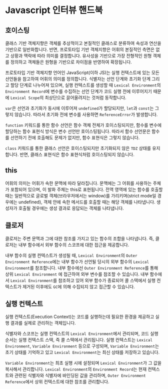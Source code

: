 # Javascript 인터뷰 핸드북

## 호이스팅

클래스 기반 객체지향은 객체를 추상적이고 본질적인 클래스로 분류하여 속성과 연산을 기반으로 일반화합니다. 반면, 프로토타입 기반 객체지향은 어휘의 본질적인 측면은 없고 상황과 맥락에 따라 의미를 결정합니다. 유사성을 기반으로 가장 전형적인 원형 객체를 정의하고 객체들은 원형을 기반으로 차이점을 반영하여 확장됩니다.

프로토타입 기반 객체지향 언어인 JavaScript(이하 JS)는 실행 컨텍스트에 있는 모든 선언들을 참고하여 어휘의 의미를 정의합니다. 식별자는 선언 단계와 초기화 단계 그리고 할당 단계로 나누어져 있으며, 실행 컨텍스트를 생성할 때 `Lexical Environment`의 `Environment Record`에 변수를 수집하는 선언 단계가 코드 실행 전에 이루어지기 때문에 `Lexical Scope`의 최상단으로 끌어올려지는 것처럼 동작합니다.

`var`은 선언과 초기화가 동시에 이루어져 `undefined`가 할당되지만, `let`과 `const`는 그렇지 않습니다. 따라서 초기화 전에 변수를 사용하면 `ReferenceError`가 발생합니다.

`function` 키워드를 통한 함수 선언은 함수 객체 전체가 호이스팅되지만, 함수를 변수에 할당하는 함수 표현식 방식은 변수 선언만 호이스팅됩니다. 따라서 함수 선언문은 함수를 선언하기 전에 호출해도 문제가 없지만, 함수 표현식은 그렇지 않습니다.

`class` 키워드를 통한 클래스 선언은 호이스팅되지만 초기화되지 않은 `TDZ` 상태를 유지합니다. 반면, 클래스 표현식은 함수 표현식처럼 호이스팅되지 않습니다.

## this

어휘의 의미는 어휘가 속한 문맥에 따라 달라집니다. 문맥에는 그 어휘를 사용하는 주체가 포함되어 있으며, 이 발화 주체는 this로 표현됩니다. 전역 영역에 있는 함수를 호출할 때는 일반적으로 글로벌 객체(브라우저에서는 window)를 가리키며(strict mode일 경우에는 undefined), 객체 안에 속한 메서드를 호출할 때는 해당 객체를 나타냅니다. 생성자가 호출될 경우에는 생성 결과로 응답되는 객체를 나타냅니다.

## 클로저

클로저는 주변 문맥과 그에 대한 참조를 가지고 있는 함수의 조합을 나타냅니다. 즉, 클로저는 내부 함수에서 외부 함수의 스코프에 대한 접근을 제공합니다. 

내부 함수의 실행 컨텍스트가 생성될 때, `Lexical Environment`의 `Outer Environment Reference`에는 내부 함수가 선언될 당시의 외부 함수의 `Lexical Environment`를 참조합니다. 내부 함수에선 `Outer Environment Reference`를 통해 상위 `Lexical Environment` 에 접근하여 외부 변수를 참조할 수 있습니다. 내부 함수에서 `Lexical Environment`를 참조하고 있어 외부 함수가 종료되어 콜 스택에서 실행 컨텍스트가 제거된 이후에도 `GC`에 의해 수집되지 않고 접근할 수 있습니다.

## 실행 컨텍스트

실행 컨텍스트(Execution Context)는 코드를 실행하는데 필요한 환경을 제공하고 실행 결과를 실제로 관리하는 객체입니다. 

식별자와 스코프는 실행 컨텍스트의 `Lexical Environment`에서 관리되며, 코드 실행 순서는 실행 컨텍스트 스택, 즉 콜 스택에서 관리됩니다. 실행 컨텍스트는 `Lexical Environment`, `Variable Environment` 등으로 구성되며, `Variable Environment`는 초기 상태를 기억하고 있고 `Lexical Environment`는 최신 상태를 저장하고 있습니다. 

`Variable Environment`는 최초 실행 시에 설정되며 `Lexical Environment`가 그 값을 복사해서 관리합니다. `Lexical Environment`의 `Environment Record`는 현재 컨텍스트와 관련된 식별자와 식별자에 바인딩된 값을 관리하며, `Outer Environment Reference`에서 상위 컨텍스트에 대한 참조를 관리합니다.
